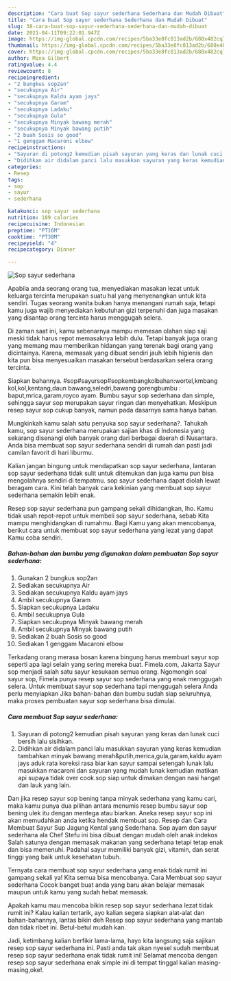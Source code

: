 ```yaml
---
description: "Cara buat Sop sayur sederhana Sederhana dan Mudah Dibuat"
title: "Cara buat Sop sayur sederhana Sederhana dan Mudah Dibuat"
slug: 38-cara-buat-sop-sayur-sederhana-sederhana-dan-mudah-dibuat
date: 2021-04-11T09:22:01.947Z
image: https://img-global.cpcdn.com/recipes/5ba33e8fc813ad2b/680x482cq70/sop-sayur-sederhana-foto-resep-utama.jpg
thumbnail: https://img-global.cpcdn.com/recipes/5ba33e8fc813ad2b/680x482cq70/sop-sayur-sederhana-foto-resep-utama.jpg
cover: https://img-global.cpcdn.com/recipes/5ba33e8fc813ad2b/680x482cq70/sop-sayur-sederhana-foto-resep-utama.jpg
author: Mina Gilbert
ratingvalue: 4.4
reviewcount: 8
recipeingredient:
- "2 bungkus sop2an"
- "secukupnya Air"
- "secukupnya Kaldu ayam jays"
- "secukupnya Garam"
- "secukupnya Ladaku"
- "secukupnya Gula"
- "secukupnya Minyak bawang merah"
- "secukupnya Minyak bawang putih"
- "2 buah Sosis so good"
- "1 genggam Macaroni elbow"
recipeinstructions:
- "Sayuran di potong2 kemudian pisah sayuran yang keras dan lunak cuci bersih lalu sisihkan."
- "Didihkan air didalam panci lalu masukkan sayuran yang keras kemudian tambahkan minyak bawang merah&amp;putih,merica,gula,garam,kaldu ayam jays aduk rata koreksi rasa biar kan sayur sampai setengah lunak lalu masukkan macaroni dan sayuran yang mudah lunak kemudian matikan api supaya tidak over cook.sop siap untuk dimakan dengan nasi hangat dan lauk yang lain."
categories:
- Resep
tags:
- sop
- sayur
- sederhana

katakunci: sop sayur sederhana 
nutrition: 189 calories
recipecuisine: Indonesian
preptime: "PT16M"
cooktime: "PT38M"
recipeyield: "4"
recipecategory: Dinner

---
```



![Sop sayur sederhana](https://img-global.cpcdn.com/recipes/5ba33e8fc813ad2b/680x482cq70/sop-sayur-sederhana-foto-resep-utama.jpg)

Apabila anda seorang orang tua, menyediakan masakan lezat untuk keluarga tercinta merupakan suatu hal yang menyenangkan untuk kita sendiri. Tugas seorang  wanita bukan hanya menangani rumah saja, tetapi kamu juga wajib menyediakan kebutuhan gizi terpenuhi dan juga masakan yang disantap orang tercinta harus menggugah selera.

Di zaman  saat ini, kamu sebenarnya mampu memesan olahan siap saji meski tidak harus repot memasaknya lebih dulu. Tetapi banyak juga orang yang memang mau memberikan hidangan yang terenak bagi orang yang dicintainya. Karena, memasak yang dibuat sendiri jauh lebih higienis dan kita pun bisa menyesuaikan masakan tersebut berdasarkan selera orang tercinta. 

Siapkan bahannya. #sop#sayursop#sopkembangkolbahan:wortel,kmbang kol,kol,kentang,daun bawang,seledri,bawang gorengbumbu : baput,mrica,garam,royco ayam. Bumbu sayur sop sederhana dan simple, sehingga sayur sop merupakan sayur ringan dan menyehatkan. Meskipun resep sayur sop cukup banyak, namun pada dasarnya sama hanya bahan.

Mungkinkah kamu salah satu penyuka sop sayur sederhana?. Tahukah kamu, sop sayur sederhana merupakan sajian khas di Indonesia yang sekarang disenangi oleh banyak orang dari berbagai daerah di Nusantara. Anda bisa membuat sop sayur sederhana sendiri di rumah dan pasti jadi camilan favorit di hari liburmu.

Kalian jangan bingung untuk mendapatkan sop sayur sederhana, lantaran sop sayur sederhana tidak sulit untuk ditemukan dan juga kamu pun bisa mengolahnya sendiri di tempatmu. sop sayur sederhana dapat diolah lewat beragam cara. Kini telah banyak cara kekinian yang membuat sop sayur sederhana semakin lebih enak.

Resep sop sayur sederhana pun gampang sekali dihidangkan, lho. Kamu tidak usah repot-repot untuk membeli sop sayur sederhana, sebab Kita mampu menghidangkan di rumahmu. Bagi Kamu yang akan mencobanya, berikut cara untuk membuat sop sayur sederhana yang lezat yang dapat Kamu coba sendiri.

<!--inarticleads1-->

##### Bahan-bahan dan bumbu yang digunakan dalam pembuatan Sop sayur sederhana:

1. Gunakan 2 bungkus sop2an
1. Sediakan secukupnya Air
1. Sediakan secukupnya Kaldu ayam jays
1. Ambil secukupnya Garam
1. Siapkan secukupnya Ladaku
1. Ambil secukupnya Gula
1. Siapkan secukupnya Minyak bawang merah
1. Ambil secukupnya Minyak bawang putih
1. Sediakan 2 buah Sosis so good
1. Sediakan 1 genggam Macaroni elbow


Terkadang orang merasa bosan karena bingung harus membuat sayur sop seperti apa lagi selain yang sering mereka buat. Fimela.com, Jakarta Sayur sop menjadi salah satu sayur kesukaan semua orang. Ngomongin soal sayur sop, Fimela punya resep sayur sop sederhana yang enak menggugah selera. Untuk membuat sayur sop sederhana tapi menggugah selera Anda perlu menyiapkan Jika bahan-bahan dan bumbu sudah siap seluruhnya, maka proses pembuatan sayur sop sederhana bisa dimulai. 

<!--inarticleads2-->

##### Cara membuat Sop sayur sederhana:

1. Sayuran di potong2 kemudian pisah sayuran yang keras dan lunak cuci bersih lalu sisihkan.
1. Didihkan air didalam panci lalu masukkan sayuran yang keras kemudian tambahkan minyak bawang merah&amp;putih,merica,gula,garam,kaldu ayam jays aduk rata koreksi rasa biar kan sayur sampai setengah lunak lalu masukkan macaroni dan sayuran yang mudah lunak kemudian matikan api supaya tidak over cook.sop siap untuk dimakan dengan nasi hangat dan lauk yang lain.


Dan jika resep sayur sop bening tanpa minyak sederhana yang kamu cari, maka kamu punya dua pilihan antara menumis resep bumbu sayur sop bening ulek itu dengan mentega atau biarkan. Aneka resep sayur sop ini akan memudahkan anda ketika hendak membuat sop. Resep dan Cara Membuat Sayur Sup Jagung Kental yang Sederhana. Sop ayam dan sayur sederhana ala Chef Stefu ini bisa dibuat dengan mudah oleh anak indekos Salah satunya dengan memasak makanan yang sederhana tetapi tetap enak dan bisa memenuhi. Padahal sayur memiliki banyak gizi, vitamin, dan serat tinggi yang baik untuk kesehatan tubuh. 

Ternyata cara membuat sop sayur sederhana yang enak tidak rumit ini gampang sekali ya! Kita semua bisa mencobanya. Cara Membuat sop sayur sederhana Cocok banget buat anda yang baru akan belajar memasak maupun untuk kamu yang sudah hebat memasak.

Apakah kamu mau mencoba bikin resep sop sayur sederhana lezat tidak rumit ini? Kalau kalian tertarik, ayo kalian segera siapkan alat-alat dan bahan-bahannya, lantas bikin deh Resep sop sayur sederhana yang mantab dan tidak ribet ini. Betul-betul mudah kan. 

Jadi, ketimbang kalian berfikir lama-lama, hayo kita langsung saja sajikan resep sop sayur sederhana ini. Pasti anda tak akan nyesel sudah membuat resep sop sayur sederhana enak tidak rumit ini! Selamat mencoba dengan resep sop sayur sederhana enak simple ini di tempat tinggal kalian masing-masing,oke!.

